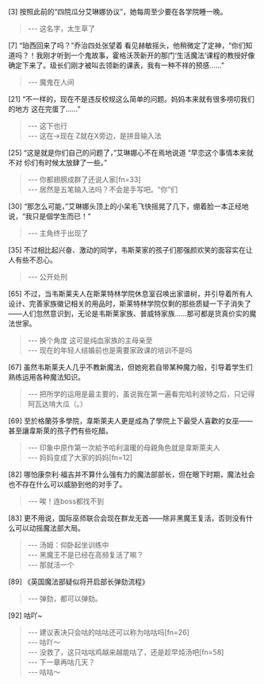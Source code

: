 
[3] 按照此前的“四院瓜分艾琳娜协议”，她每周至少要在各学院睡一晚。
>--- 这名字，太生草了<br>

[7] “珀西回来了吗？”乔治四处张望着 看见赫敏摇头，他稍微定了定神，“你们知道吗？！我刚才听到一个鬼故事，霍格沃茨新开的那门‘生活魔法’课程的教授好像确定下来了。级长们刚才被叫去领新的课表，我有一种不祥的预感……”
>--- 魔鬼在人间<br>

[21] “不一样的，现在不是违反校规这么简单的问题。妈妈本来就有很多唠叨我们的地方 这在完蛋了……”
>--- 这下也行<br>
>--- 这在→现在
Z就在X旁边，是拼音输入法<br>

[25] “这是就是你们自己的问题了，”艾琳娜心不在焉地说道 “早恋这个事情本来就不对 伱们有时候太放肆了一些。”
>--- 你都翅膀成群了还说人家[fn=33]<br>
>--- 居然是五笔输入法吗？不会是手写吧。“你”们<br>

[30] “那怎么可能，”艾琳娜头顶上的小呆毛飞快摇晃了几下，绷着脸一本正经地说，“我只是個学生而已！”
>--- 主角终于出现了<br>

[35] 不过相比起兴奋、激动的同学，韦斯莱家的孩子们那强颜欢笑的面容实在让人有些不忍心。
>--- 公开处刑<br>

[65] 不过，当韦斯莱夫人在斯莱特林学院休息室召唤出家谱树，并引导着所有人设计、完善家族徽记相关的用品时，斯莱特林学院仅剩的那些质疑一下子消失了——人们忽然意识到，无论是韦斯莱家族、普威特家族……那可都是货真价实的魔法世家。
>--- 换个角度 这可是纯血家族的主母亲至<br>
>--- 现在的年轻人结婚前也是需要家政课的培训不是吗<br>

[67] 虽然韦斯莱夫人几乎不教新魔法，但她宛若自带某种魔力般，引导着学生们熟练运用各种魔法知识。
>--- 把所学的运用是最主要的，虽说我在第一遍看完哈利波特之后，只记得阿瓦达啃大瓜（。）<br>

[69] 至於格蘭芬多學院，韋斯萊夫人更是成為了學院上下最受人喜歡的女巫——甚至讓韋斯萊的孩子們有些吃醋。
>--- 印象中原作第一次給予哈利溫暖的母親角色就是韋斯萊夫人<br>
>--- 妈妈变成了大家的妈妈[fn=12]<br>

[82] 哪怕康奈利·福吉并不算什么强有力的魔法部部长，但在眼下时期，魔法社会也不存在什么可以威胁到他的对手了。
>--- 唉！连boss都找不到<br>

[83] 更不用说，国际巫师联合会现在群龙无首——除非黑魔王复活，否则没有什么可以动摇魔法部大局。
>--- 汤姆：仰卧起坐训练中<br>
>--- 黑魔王不是已经在高频复活了嘛？<br>
>--- 那就活一个<br>

[89] 《英国魔法部疑似将开启部长弹劾流程》
>--- 弹劾，都可以弹劾。<br>

[92] 咕吖~
>--- 建议表决只会咕的咕咕还可以称为咕咕吗[fn=26]<br>
>--- 咕吖～<br>
>--- 没救了，这只咕咕鸡越来越能咕了，还是趁早炖汤吧[fn=58]<br>
>--- 下一章再咕几天？<br>
>--- 咕咕～<br>

